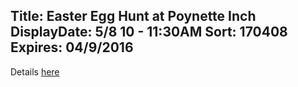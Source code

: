 Title: Easter Egg Hunt at Poynette Inch
DisplayDate: 5/8 10 - 11:30AM
Sort: 170408
Expires: 04/9/2016
---
Details <a href="assets\img\Easter Egg Hunt Registration 2017.jpg" target="blank">here</a>